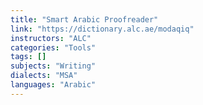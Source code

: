 ```yaml
---
title: "Smart Arabic Proofreader"
link: "https://dictionary.alc.ae/modaqiq"
instructors: "ALC"
categories: "Tools"
tags: []
subjects: "Writing"
dialects: "MSA"
languages: "Arabic"
---
```

